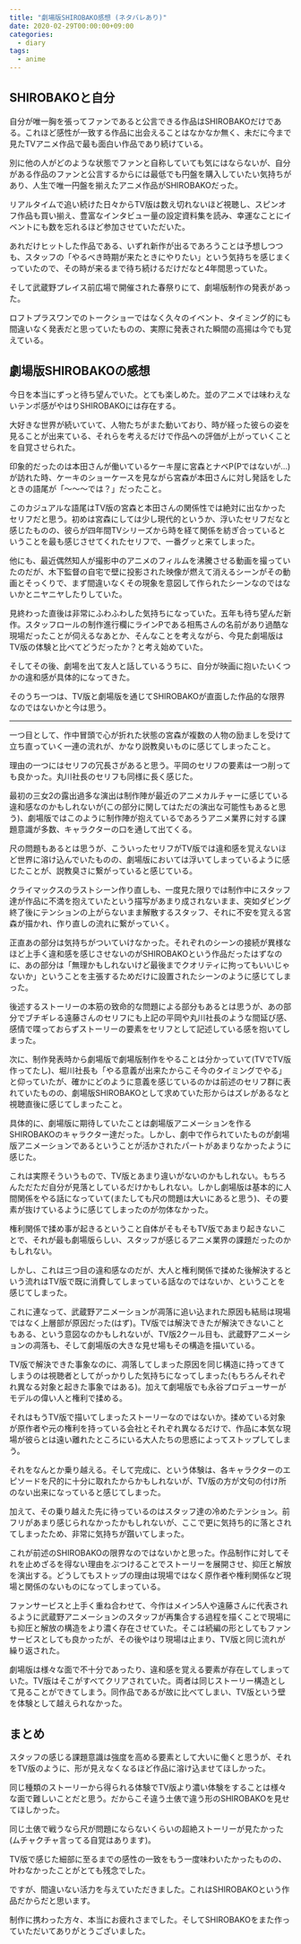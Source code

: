 ```yaml
---
title: "劇場版SHIROBAKO感想 (ネタバレあり)"
date: 2020-02-29T00:00:00+09:00
categories:
  - diary
tags:
  - anime
---
```


## SHIROBAKOと自分

自分が唯一胸を張ってファンであると公言できる作品はSHIROBAKOだけである。これほど感性が一致する作品に出会えることはなかなか無く、未だに今まで見たTVアニメ作品で最も面白い作品であり続けている。

別に他の人がどのような状態でファンと自称していても気にはならないが、自分がある作品のファンと公言するからには最低でも円盤を購入していたい気持ちがあり、人生で唯一円盤を揃えたアニメ作品がSHIROBAKOだった。

リアルタイムで追い続けた日々からTV版は数え切れないほど視聴し、スピンオフ作品も買い揃え、豊富なインタビュー量の設定資料集を読み、幸運なことにイベントにも数を忘れるほど参加させていただいた。

あれだけヒットした作品である、いずれ新作が出るであろうことは予想しつつも、スタッフの「やるべき時期が来たときにやりたい」という気持ちを感じまくっていたので、その時が来るまで待ち続けるだけだなと4年間思っていた。

そして武蔵野プレイス前広場で開催された春祭りにて、劇場版制作の発表があった。

ロフトプラスワンでのトークショーではなく久々のイベント、タイミング的にも間違いなく発表だと思っていたものの、実際に発表された瞬間の高揚は今でも覚えている。

## 劇場版SHIROBAKOの感想 

今日を本当にずっと待ち望んでいた。とても楽しめた。並のアニメでは味わえないテンポ感がやはりSHIROBAKOには存在する。

大好きな世界が続いていて、人物たちがまた動いており、時が経った彼らの姿を見ることが出来ている、それらを考えるだけで作品への評価が上がっていくことを自覚させられた。

印象的だったのは本田さんが働いているケーキ屋に宮森とナベP(Pではないが…)が訪れた時、ケーキのショーケースを見ながら宮森が本田さんに対し発話をしたときの語尾が「～～～では？」だったこと。

このカジュアルな語尾はTV版の宮森と本田さんの関係性では絶対に出なかったセリフだと思う。初めは宮森にしては少し現代的というか、浮いたセリフだなと感じたものの、彼らが四年間TVシリーズから時を経て関係を紡ぎ合っているということを最も感じさせてくれたセリフで、一番グッと来てしまった。

他にも、最近偶然知人が撮影中のアニメのフィルムを沸騰させる動画を撮っていたのだが、木下監督の自宅で壁に投影された映像が燃えて消えるシーンがその動画とそっくりで、まず間違いなくその現象を意図して作られたシーンなのではないかとニヤニヤしたりしていた。

見終わった直後は非常にふわふわした気持ちになっていた。五年も待ち望んだ新作。スタッフロールの制作進行欄にラインPである相馬さんの名前があり過酷な現場だったことが伺えるなあとか、そんなことを考えながら、今見た劇場版はTV版の体験と比べてどうだったか？と考え始めていた。

そしてその後、劇場を出て友人と話しているうちに、自分が映画に抱いたいくつかの違和感が具体的になってきた。

そのうち一つは、TV版と劇場版を通じてSHIROBAKOが直面した作品的な限界なのではないかと今は思う。

---

一つ目として、作中冒頭で心が折れた状態の宮森が複数の人物の励ましを受けて立ち直っていく一連の流れが、かなり説教臭いものに感じてしまったこと。

理由の一つにはセリフの冗長さがあると思う。平岡のセリフの要素は一つ削っても良かった。丸川社長のセリフも同様に長く感じた。

最初の三女2の露出過多な演出は制作陣が最近のアニメカルチャーに感じている違和感なのかもしれないが(この部分に関してはただの演出な可能性もあると思う)、劇場版ではこのように制作陣が抱えているであろうアニメ業界に対する課題意識が多数、キャラクターの口を通して出てくる。

尺の問題もあるとは思うが、こういったセリフがTV版では違和感を覚えないほど世界に溶け込んでいたものの、劇場版においては浮いてしまっているように感じたことが、説教臭さに繋がっていると感じている。

クライマックスのラストシーン作り直しも、一度見た限りでは制作中にスタッフ達が作品に不満を抱えていたという描写があまり成されないまま、突如ダビング終了後にテンションの上がらないまま解散するスタッフ、それに不安を覚える宮森が描かれ、作り直しの流れに繋がっていく。

正直あの部分は気持ちがついていけなかった。それぞれのシーンの接続が異様なほど上手く違和感を感じさせないのがSHIROBAKOという作品だったはずなのに、あの部分は「無理かもしれないけど最後までクオリティに拘ってもいいじゃないか」ということを主張するためだけに設置されたシーンのように感じてしまった。

後述するストーリーの本筋の致命的な問題による部分もあるとは思うが、あの部分でブチギレる遠藤さんのセリフにも上記の平岡や丸川社長のような間延び感、感情で喋っておらずストーリーの要素をセリフとして記述している感を抱いてしまった。



次に、制作発表時から劇場版で劇場版制作をやることは分かっていて(TVでTV版作ってたし)、堀川社長も「やる意義が出来たからこそ今のタイミングでやる」と仰っていたが、確かにどのように意義を感じているのかは前述のセリフ群に表れていたものの、劇場版SHIROBAKOとして求めていた形からはズレがあるなと視聴直後に感じてしまったこと。

具体的に、劇場版に期待していたことは劇場版アニメーションを作るSHIROBAKOのキャラクター達だった。しかし、劇中で作られていたものが劇場版アニメーションであるということが活かされたパートがあまりなかったように感じた。

これは実際そういうもので、TV版とあまり違いがないのかもしれない。もちろんただただ自分が見落としているだけかもしれない。しかし劇場版は基本的に人間関係をやる話になっていて(またしても尺の問題は大いにあると思う)、その要素が抜けているように感じてしまったのが勿体なかった。

権利関係で揉め事が起きるということ自体がそもそもTV版であまり起きないことで、それが最も劇場版らしい、スタッフが感じるアニメ業界の課題だったのかもしれない。

しかし、これは三つ目の違和感なのだが、大人と権利関係で揉めた後解決するという流れはTV版で既に消費してしまっている話なのではないか、ということを感じてしまった。

これに連なって、武蔵野アニメーションが凋落に追い込まれた原因も結局は現場ではなく上層部が原因だった(はず)。TV版では解決できたが解決できないこともある、という意図なのかもしれないが、TV版2クール目も、武蔵野アニメーションの凋落も、そして劇場版の大きな見せ場もその構造を描いている。

TV版で解決できた事象なのに、凋落してしまった原因を同じ構造に持ってきてしまうのは視聴者としてがっかりした気持ちになってしまった(もちろんそれぞれ異なる対象と起きた事象ではある)。加えて劇場版でも永谷プロデューサーがモデルの偉い人と権利で揉める。

それはもうTV版で描いてしまったストーリーなのではないか。揉めている対象が原作者や元の権利を持っている会社とそれぞれ異なるだけで、作品に本気な現場が彼らとは遠い離れたところにいる大人たちの思惑によってストップしてしまう。

それをなんとか乗り越える。そして完成に、という体験は、各キャラクターのエピソードを尺的に十分に取れたからかもしれないが、TV版の方が文句の付け所のない出来になっていると感じてしまった。

加えて、その乗り越えた先に待っているのはスタッフ達の冷めたテンション。前フリがあまり感じられなかったかもしれないが、ここで更に気持ち的に落とされてしまったため、非常に気持ちが躓いてしまった。

これが前述のSHIROBAKOの限界なのではないかと思った。作品制作に対してそれを止めざるを得ない理由をぶつけることでストーリーを展開させ、抑圧と解放を演出する。どうしてもストップの理由は現場ではなく原作者や権利関係など現場と関係のないものになってしまっている。

ファンサービスと上手く重ね合わせて、今作はメイン5人や遠藤さんに代表されるように武蔵野アニメーションのスタッフが再集合する過程を描くことで現場にも抑圧と解放の構造をより濃く存在させていた。そこは続編の形としてもファンサービスとしても良かったが、その後やはり現場は止まり、TV版と同じ流れが繰り返された。

劇場版は様々な面で不十分であったり、違和感を覚える要素が存在してしまっていた。TV版はそこがすべてクリアされていた。両者は同じストーリー構造として見ることができてしまう。同作品であるが故に比べてしまい、TV版という壁を体験として越えられなかった。

## まとめ

スタッフの感じる課題意識は強度を高める要素として大いに働くと思うが、それをTV版のように、形が見えなくなるほど作品に溶け込ませてほしかった。

同じ種類のストーリーから得られる体験でTV版より濃い体験をすることは様々な面で難しいことだと思う。だからこそ違う土俵で違う形のSHIROBAKOを見せてほしかった。

同じ土俵で戦うなら尺が問題にならないくらいの超絶ストーリーが見たかった(ムチャクチャ言ってる自覚はあります)。

TV版で感じた細部に至るまでの感性の一致をもう一度味わいたかったものの、叶わなかったことがとても残念でした。

ですが、間違いない活力を与えていただきました。これはSHIROBAKOという作品だからだと思います。

制作に携わった方々、本当にお疲れさまでした。そしてSHIROBAKOをまた作っていただいてありがとうございました。



